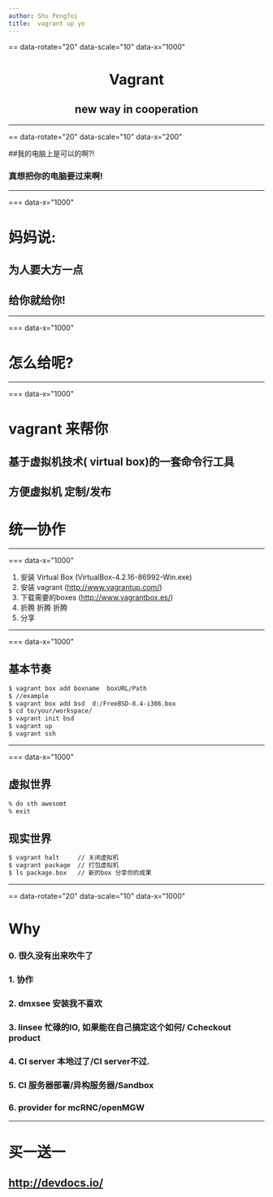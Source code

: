 ```yaml
---
author: Shu Pengfei
title:  vagrant up yo
---
```

== data-rotate="20" data-scale="10" data-x="1000"

#  <center> Vagrant  <center>

## <center>new way in cooperation</center>

---
== data-rotate="20" data-scale="10" data-x="200"

##我的电脑上是可以的啊?!
### 真想把你的电脑要过来啊!
---
=== data-x="1000"

# 妈妈说:
## 为人要大方一点
## 给你就给你!

---
=== data-x="1000"

# 怎么给呢?

---
=== data-x="1000"
# vagrant 来帮你
## 基于虚拟机技术( virtual box)的一套命令行工具
## 方便虚拟机 定制/发布

# 统一协作
---
=== data-x="1000"

1. 安装 Virtual Box (VirtualBox-4.2.16-86992-Win.exe)
2. 安装 vagrant (<http://www.vagrantup.com/>)
3. 下载需要的boxes (<http://www.vagrantbox.es/>)
4. 折腾 折腾 折腾
5. 分享

---
=== data-x="1000"

## 基本节奏

```bash
$ vagrant box add boxname  boxURL/Path
$ //example
$ vagrant box add bsd  d:/FreeBSD-8.4-i386.box
$ cd to/your/workspace/
$ vagrant init bsd
$ vagrant up
$ vagrant ssh
```
---
=== data-x="1000"

## 虚拟世界
```bash
% do sth awesomt
% exit
```
## 现实世界
```bash
$ vagrant halt     // 关闭虚拟机
$ vagrant package  // 打包虚拟机
$ ls package.box   // 新的box 分享你的成果
```

---
== data-rotate="20" data-scale="10" data-x="1000"

# Why
### 0. 很久没有出来吹牛了
### 1. 协作
### 2. dmxsee 安装我不喜欢
### 3. linsee 忙碌的IO, 如果能在自己搞定这个如何/ Ccheckout product
### 4. CI server  本地过了/CI server不过.
### 5. CI 服务器部署/异构服务器/Sandbox
### 6. provider for mcRNC/openMGW

----


# 买一送一
## <http://devdocs.io/>







